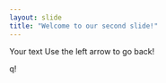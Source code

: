 ```yaml
---
layout: slide
title: "Welcome to our second slide!"
---
```

Your text
Use the left arrow to go back!

q!
